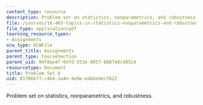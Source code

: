 ```yaml
---
content_type: resource
description: Problem set on statistics, nonparametrics, and robustness.
file: /courses/18-465-topics-in-statistics-nonparametrics-and-robustness-spring-2005/01f06b77c4b41a4e4a9ee4bbe4ecf622_ps6.pdf
file_type: application/pdf
learning_resource_types:
- Assignments
ocw_type: OCWFile
parent_title: Assignments
parent_type: CourseSection
parent_uid: 94f8ae4f-0dfd-553e-8057-088740cd0524
resourcetype: Document
title: Problem Set 6
uid: 01f06b77-c4b4-1a4e-4a9e-e4bbe4ecf622
---
```

Problem set on statistics, nonparametrics, and robustness.

